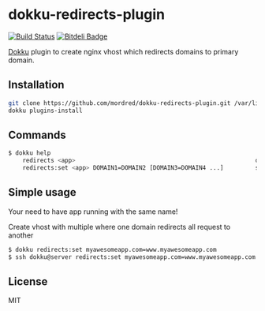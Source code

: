 # dokku-redirects-plugin

[![Build Status](https://travis-ci.org/mordred/dokku-redirects-plugin.png?branch=master)](https://travis-ci.org/mordred/dokku-redirects-plugin)
[![Bitdeli Badge](https://d2weczhvl823v0.cloudfront.net/mordred/dokku-redirects-plugin/trend.png)](https://bitdeli.com/free "Bitdeli Badge")

[Dokku](https://github.com/progrium/dokku) plugin to create nginx vhost which redirects domains to primary domain.

## Installation

```bash
git clone https://github.com/mordred/dokku-redirects-plugin.git /var/lib/dokku/plugins/redirects-plugin
dokku plugins-install
```

## Commands

```bash
$ dokku help
    redirects <app>                                                   display redirects for an app
    redirects:set <app> DOMAIN1=DOMAIN2 [DOMAIN3=DOMAIN4 ...]         set one or more domains redirects
```

## Simple usage

Your need to have app running with the same name!

Create vhost with multiple where one domain redirects all request to another 

```bash
$ dokku redirects:set myawesomeapp.com=www.myawesomeapp.com            # Server side
$ ssh dokku@server redirects:set myawesomeapp.com=www.myawesomeapp.com # Client side
```

## License
MIT
